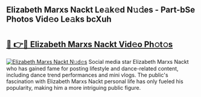 ## Elizabeth Marxs Nackt Le𝚊k𝚎d N𝚞𝚍es - Part-bSe Photos Vid𝚎o Le𝚊ks bcXuh

# <h2><a href="http://fb4chyr.evod.top/?m=Elizabeth+Marxs+Nackt">🔗 👉🔴 Elizabeth Marxs Nackt Vid𝚎o Ph𝚘t𝚘s</a></h2>

[![Elizabeth Marxs Nackt N𝚞d𝚎s](https://i.imgur.com/8V9OHl7.gif)](http://fb4chyr.evod.top/?m=Elizabeth+Marxs+Nackt)
Social media star Elizabeth Marxs Nackt who has gained fame for posting lifestyle and dance-related content, including dance trend performances and mini vlogs. The public's fascination with Elizabeth Marxs Nackt personal life has only fueled his popularity, making him a more intriguing public figure. 
